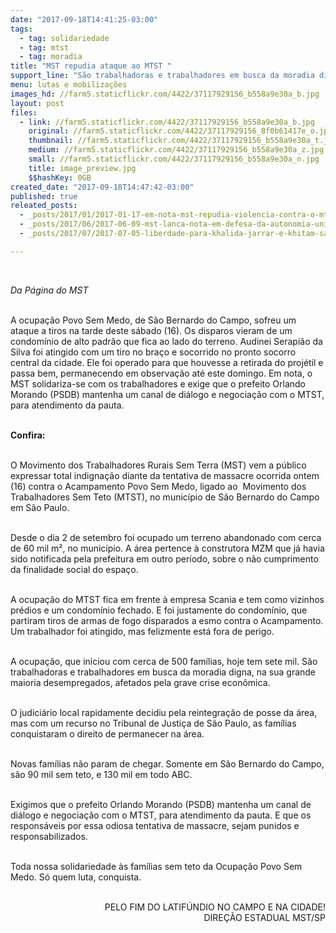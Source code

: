 ```yaml
---
date: "2017-09-18T14:41:25-03:00"
tags:
  - tag: solidariedade
  - tag: mtst
  - tag: moradia
title: "MST repudia ataque ao MTST "
support_line: "São trabalhadoras e trabalhadores em busca da moradia digna, na sua grande maioria desempregados, afetados pela grave crise econômica. "
menu: lutas e mobilizações
images_hd: //farm5.staticflickr.com/4422/37117929156_b558a9e30a_b.jpg
layout: post
files:
  - link: //farm5.staticflickr.com/4422/37117929156_b558a9e30a_b.jpg
    original: //farm5.staticflickr.com/4422/37117929156_8f0b61417e_o.jpg
    thumbnail: //farm5.staticflickr.com/4422/37117929156_b558a9e30a_t.jpg
    medium: //farm5.staticflickr.com/4422/37117929156_b558a9e30a_z.jpg
    small: //farm5.staticflickr.com/4422/37117929156_b558a9e30a_n.jpg
    title: image_preview.jpg
    $$hashKey: 0GB
created_date: "2017-09-18T14:47:42-03:00"
published: true
releated_posts:
  - _posts/2017/01/2017-01-17-em-nota-mst-repudia-violencia-contra-o-mtst.md
  - _posts/2017/06/2017-06-09-mst-lanca-nota-em-defesa-da-autonomia-universitaria-e-do-hospital-universitario.md
  - _posts/2017/07/2017-07-05-liberdade-para-khalida-jarrar-e-khitam-saafin-militantes-palestinas-detidas-pelas-forcas-de-ocupacao-israelenses.md

---
```

<p>&nbsp;</p>

<p><em>Da P&aacute;gina do MST&nbsp;</em></p>

<p><br />
A ocupa&ccedil;&atilde;o Povo Sem Medo, de S&atilde;o Bernardo do Campo, sofreu um ataque a tiros na tarde deste s&aacute;bado (16). Os disparos vieram de um condom&iacute;nio de alto padr&atilde;o que fica ao lado do terreno. Audinei Serapi&atilde;o da Silva foi atingido com um tiro no bra&ccedil;o e socorrido no pronto socorro central da cidade. Ele foi operado para que houvesse a retirada do proj&eacute;til e passa bem, permanecendo em observa&ccedil;&atilde;o at&eacute; este domingo. Em nota, o MST solidariza-se com os trabalhadores e exige que o prefeito Orlando Morando (PSDB) mantenha um canal de di&aacute;logo e negocia&ccedil;&atilde;o com o MTST, para atendimento da pauta.</p>

<p><br />
<strong>Confira:&nbsp;</strong></p>

<p><br />
O Movimento dos Trabalhadores Rurais Sem Terra (MST)&nbsp;vem a p&uacute;blico expressar total indigna&ccedil;&atilde;o diante da tentativa de massacre ocorrida ontem (16) contra o Acampamento Povo Sem Medo, ligado ao&nbsp;&nbsp;Movimento dos Trabalhadores Sem Teto (MTST), no munic&iacute;pio de S&atilde;o Bernardo do Campo em S&atilde;o Paulo.&nbsp;</p>

<p><br />
Desde o dia 2 de setembro foi ocupado um terreno abandonado com cerca de 60 mil m&sup2;, no munic&iacute;pio. A &aacute;rea pertence &agrave; construtora MZM que j&aacute; havia sido notificada pela prefeitura em outro per&iacute;odo, sobre o n&atilde;o cumprimento da finalidade social do espa&ccedil;o.&nbsp;</p>

<p><br />
A ocupa&ccedil;&atilde;o do MTST fica em frente &agrave; empresa Scania e tem como vizinhos pr&eacute;dios e um condom&iacute;nio fechado. E foi justamente do condom&iacute;nio, que partiram tiros de armas de fogo disparados a esmo contra o Acampamento. Um trabalhador foi atingido, mas felizmente est&aacute; fora de perigo.</p>

<p><br />
A ocupa&ccedil;&atilde;o, que iniciou com cerca de 500 fam&iacute;lias, hoje tem sete&nbsp;mil. S&atilde;o trabalhadoras e trabalhadores em busca da moradia digna, na sua grande maioria desempregados, afetados pela grave crise econ&ocirc;mica.&nbsp;</p>

<p><br />
O judici&aacute;rio local rapidamente decidiu pela reintegra&ccedil;&atilde;o de posse da &aacute;rea, mas com um recurso no Tribunal de Justi&ccedil;a de S&atilde;o Paulo, as fam&iacute;lias conquistaram o direito de permanecer na &aacute;rea.</p>

<p><br />
Novas fam&iacute;lias n&atilde;o param de chegar. Somente em S&atilde;o Bernardo do Campo, s&atilde;o 90 mil sem teto, e 130 mil em todo ABC.&nbsp;</p>

<p><br />
Exigimos que o prefeito Orlando Morando (PSDB) mantenha um canal de di&aacute;logo e negocia&ccedil;&atilde;o com o MTST, para atendimento da pauta. E que os respons&aacute;veis por essa odiosa tentativa de massacre, sejam punidos e responsabilizados.</p>

<p><br />
Toda nossa solidariedade &agrave;s fam&iacute;lias sem teto da Ocupa&ccedil;&atilde;o Povo Sem Medo. S&oacute; quem luta, conquista.</p>

<p style="text-align: right;"><br />
PELO FIM DO LATIF&Uacute;NDIO NO CAMPO E NA CIDADE!<br />
DIRE&Ccedil;&Atilde;O ESTADUAL MST/SP</p>
